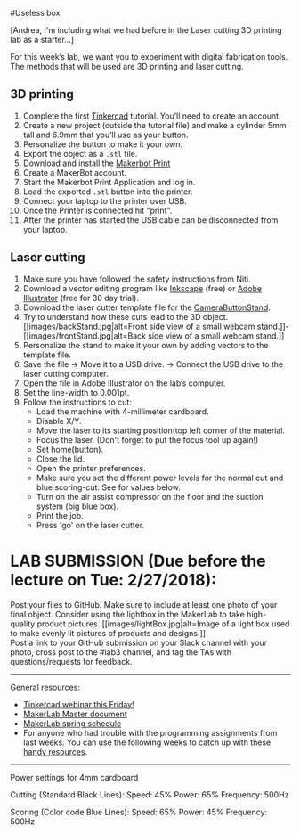 #Useless box

[Andrea, I'm including what we had before in the Laser cutting 3D printing lab as a starter...]

For this week’s lab, we want you to experiment with digital fabrication tools. The methods that will be used are 3D printing and laser cutting.  

## 3D printing
1. Complete the first [Tinkercad](https://www.tinkercad.com/) tutorial. You’ll need to create an account.
1. Create a new project (outside the tutorial file) and make a cylinder 5mm tall and 6.9mm that you’ll use as your button.
1. Personalize the button to make it your own.
1. Export the object as a `.stl` file.
1. Download and install the [Makerbot Print](https://www.makerbot.com/print/)
1. Create a MakerBot account.
1. Start the Makerbot Print Application and log in.
1. Load the exported `.stl` button into the printer.
1. Connect your laptop to the printer over USB.
1. Once the Printer is connected hit "print".
1. After the printer has started the USB cable can be disconnected from your laptop.

## Laser cutting
1. Make sure you have followed the safety instructions from Niti.
2. Download a vector editing program like [Inkscape](https://inkscape.org/en/) (free) or [Adobe Illustrator](https://www.adobe.com/products/illustrator.html) (free for 30 day trial).
3. Download the laser cutter template file for the [CameraButtonStand](https://github.com/FAR-Lab/Developing-and-Designing-Interactive-Devices/blob/master/CameraButtonStand.svg).
4. Try to understand how these cuts lead to the 3D object.
[[images/backStand.jpg|alt=Front side view of a small webcam stand.]]-[[images/frontStand.jpg|alt=Back side view of a small webcam stand.]]
5. Personalize the stand to make it your own by adding vectors to the template file.
6. Save the file -> Move it to a USB drive. -> Connect the USB drive to the laser cutting computer.
7.  Open the file in Adobe Illustrator on the lab’s computer.
8.  Set the line-width to 0.001pt.
9.  Follow the instructions to cut:
    * Load the machine with 4-millimeter cardboard.
    * Disable X/Y.
    *  Move the laser to its starting position(top left corner of the material.
    *  Focus the laser. (Don't forget to put the focus tool up again!)
    *  Set home(button).
    *  Close the lid.
    *   Open the printer preferences.
    *   Make sure you set the different power levels for the normal cut and blue scoring-cut. See for values below.
    *   Turn on the air assist compressor on the floor and the suction system (big blue box).
    *   Print the job.
    *   Press 'go' on the laser cutter.

# LAB SUBMISSION (Due before the lecture on Tue: 2/27/2018):
Post your files to GitHub. Make sure to include at least one photo of your final object. Consider using the lightbox in the MakerLab to take high-quality product pictures.
[[images/lightBox.jpg|alt=Image of a light box used to make evenly lit pictures of products and designs.]]  
Post a link to your GitHub submission on your Slack channel with your photo, cross post to the #lab3 channel, and tag the TAs with questions/requests for feedback.

---
General resources:
* [Tinkercad webinar this Friday!](https://docs.google.com/spreadsheets/d/11nEd0ZaryBHB23yM57p-dVgZgF199Wyd0TkvRimOe1A/edit#gid=1461833821)
* [MakerLab Master document](https://docs.google.com/document/d/1ozET_Qy7wzQgwnNVcyp3mp056LdwB8jiCJiZLjYnwcU/edit)
* [MakerLab spring schedule](https://docs.google.com/document/d/15j1kPK74rHL6tj_sHqOJCFg3vdi1BD75TXnQPZ1bJaI/edit)
* For anyone who had trouble with the programming assignments from last weeks. You can use the following weeks to catch up with these [handy resources](https://github.com/FAR-Lab/Developing-and-Designing-Interactive-Devices/wiki/Programming-introduction-materials).
---
Power settings for 4mm cardboard

Cutting (Standard Black Lines):
    Speed: 45%
    Power: 65%
    Frequency: 500Hz

Scoring (Color code Blue Lines):
    Speed: 65%
    Power: 45%
    Frequency: 500Hz